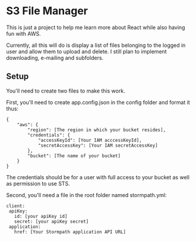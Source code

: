 # S3 File Manager
This is just a project to help me learn more about React while also having fun
with AWS.

Currently, all this will do is display a list of files belonging to the logged
in user and allow them to upload and delete. I still plan to implement downloading,
e-mailing and subfolders.

## Setup
You'll need to create two files to make this work.

First, you'll need to create
app.config.json in the config folder and format it thus:

```
{
    "aws": {
        "region": [The region in which your bucket resides],
        "credentials": {
            "accessKeyId": [Your IAM acccessKeyId],
            "secretAccessKey": [Your IAM secretAccessKey]
        },
        "bucket": [The name of your bucket]
    }
}
 ```
 
 The credentials should be for a user with full access to your bucket as well
 as permission to use STS.
 
 Second, you'll need a file in the root folder named stormpath.yml:
 ```
client:
  apiKey:
    id: [your apiKey id]
    secret: [your apiKey secret]
  application:
    href: [Your Stormpath application API URL]
```
